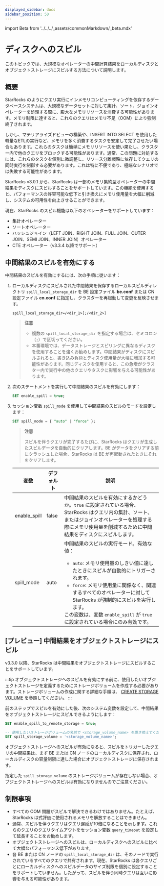 ```yaml
---
displayed_sidebar: docs
sidebar_position: 50
---
```


import Beta from '../../../_assets/commonMarkdown/_beta.mdx'

# ディスクへのスピル

<Beta />

このトピックでは、大規模なオペレーターの中間計算結果をローカルディスクとオブジェクトストレージにスピルする方法について説明します。

## 概要

StarRocks のようにクエリ実行にインメモリコンピューティングを依存するデータベースシステムは、大規模なデータセットに対して集計、ソート、ジョインオペレーターを処理する際に、膨大なメモリリソースを消費する可能性があります。メモリ制限に達すると、これらのクエリはメモリ不足（OOM）により強制終了されます。

しかし、マテリアライズドビューの構築や、INSERT INTO SELECT を使用した軽量なETLの実行など、メモリを多く消費するタスクを安定して完了させたい場合もあります。これらのタスクは簡単にメモリリソースを使い果たし、クラスター内で他のクエリをブロックする可能性があります。通常、この問題に対処するには、これらのタスクを個別に微調整し、リソース分離戦略に依存してクエリの同時実行を制御する必要があります。これは特に不便であり、極端なシナリオでは失敗する可能性があります。

StarRocks v3.0.1 から、StarRocks は一部のメモリ集約型オペレーターの中間結果をディスクにスピルすることをサポートしています。この機能を使用すると、パフォーマンスの許容可能な低下と引き換えにメモリ使用量を大幅に削減し、システムの可用性を向上させることができます。

現在、StarRocks のスピル機能は以下のオペレーターをサポートしています：

- 集計オペレーター
- ソートオペレーター
- ハッシュジョイン（LEFT JOIN、RIGHT JOIN、FULL JOIN、OUTER JOIN、SEMI JOIN、INNER JOIN）オペレーター
- CTE オペレーター（v3.3.4 以降でサポート）

## 中間結果のスピルを有効にする

中間結果のスピルを有効にするには、次の手順に従います：

1. ローカルディスクにスピルされた中間結果を保存するローカルスピルディレクトリ `spill_local_storage_dir` を BE 設定ファイル **be.conf** または CN 設定ファイル **cn.conf** に指定し、クラスターを再起動して変更を反映させます。

   ```Properties
   spill_local_storage_dir=/<dir_1>[;/<dir_2>]
   ```

   > **注意**
   >
   > - 複数の `spill_local_storage_dir` を指定する場合は、セミコロン（`;`）で区切ってください。
   > - 本番環境では、データストレージとスピリングに異なるディスクを使用することを強くお勧めします。中間結果がディスクにスピルされると、書き込み負荷とディスク使用量が大幅に増加する可能性があります。同じディスクを使用すると、この急増がクラスター内で実行中の他のクエリやタスクに影響を与える可能性があります。

2. 次のステートメントを実行して中間結果のスピルを有効にします：

   ```SQL
   SET enable_spill = true;
   ```

3. セッション変数 `spill_mode` を使用して中間結果のスピルのモードを設定します：

   ```SQL
   SET spill_mode = { "auto" | "force" };
   ```

   > **注意**
   >
   > スピルを伴うクエリが完了するたびに、StarRocks はクエリが生成したスピルデータを自動的にクリアします。BE がデータをクリアする前にクラッシュした場合、StarRocks は BE が再起動されたときにそれをクリアします。

   | **変数** | **デフォルト** | **説明**                                              |
   | ------------ | ----------- | ------------------------------------------------------------ |
   | enable_spill | false       | 中間結果のスピルを有効にするかどうか。`true` に設定されている場合、StarRocks はクエリ内の集計、ソート、またはジョインオペレーターを処理する際にメモリ使用量を削減するために中間結果をディスクにスピルします。 |
   | spill_mode   | auto        | 中間結果のスピルの実行モード。有効な値：<ul><li>`auto`: メモリ使用量のしきい値に達したときにスピルが自動的にトリガーされます。</li><li>`force`: メモリ使用量に関係なく、関連するすべてのオペレーターに対して StarRocks が強制的にスピルを実行します。</li></ul>この変数は、変数 `enable_spill` が `true` に設定されている場合にのみ有効です。 |

## [プレビュー] 中間結果をオブジェクトストレージにスピル

v3.3.0 以降、StarRocks は中間結果をオブジェクトストレージにスピルすることをサポートしています。

:::tip
オブジェクトストレージへのスピルを有効にする前に、使用したいオブジェクトストレージを定義するためにストレージボリュームを作成する必要があります。ストレージボリュームの作成に関する詳細な手順は、 [CREATE STORAGE VOLUME](../../../sql-reference/sql-statements/cluster-management/storage_volume/CREATE_STORAGE_VOLUME.md) を参照してください。
:::

前のステップでスピルを有効にした後、次のシステム変数を設定して、中間結果をオブジェクトストレージにスピルできるようにします：

```SQL
SET enable_spill_to_remote_storage = true;

-- 使用したいストレージボリュームの名前で <storage_volume_name> を置き換えてください。
SET spill_storage_volume = '<storage_volume_name>';
```

オブジェクトストレージへのスピルが有効になると、スピルをトリガーしたクエリの中間結果は、まず BE または CN ノードのローカルディスクに保存され、ローカルディスクの容量制限に達した場合にオブジェクトストレージに保存されます。

指定した `spill_storage_volume` のストレージボリュームが存在しない場合、オブジェクトストレージへのスピルは有効になりませんのでご注意ください。

## 制限事項

- すべての OOM 問題がスピルで解決できるわけではありません。たとえば、StarRocks は式評価に使用されるメモリを解放することはできません。
- 通常、スピルを伴うクエリはクエリ遅延が10倍になることを示します。これらのクエリのクエリタイムアウトをセッション変数 `query_timeout` を設定して延長することをお勧めします。
- オブジェクトストレージへのスピルは、ローカルディスクへのスピルに比べて大幅なパフォーマンス低下があります。
- 各 BE または CN ノードの `spill_local_storage_dir` は、そのノードで実行されているすべてのクエリで共有されます。現在、StarRocks は各クエリごとにローカルディスクへのスピルデータのサイズ制限を個別に設定することをサポートしていません。したがって、スピルを伴う同時クエリは互いに影響を与える可能性があります。